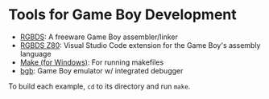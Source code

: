 # Tools for Game Boy Development
* [RGBDS](https://github.com/rednex/rgbds): A freeware Game Boy assembler/linker
* [RGBDS Z80](https://marketplace.visualstudio.com/items?itemName=donaldhays.rgbds-z80): Visual Studio Code extension for the Game Boy's assembly language
* [Make (for Windows)](http://gnuwin32.sourceforge.net/packages/make.htm): For running makefiles
* [bgb](http://bgb.bircd.org/): Game Boy emulator w/ integrated debugger

To build each example, `cd` to its directory and run `make`.